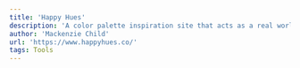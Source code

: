 ```yaml
---
title: 'Happy Hues'
description: 'A color palette inspiration site that acts as a real world example as to how the colors could be used in your design projects.'
author: 'Mackenzie Child'
url: 'https://www.happyhues.co/'
tags: Tools
---
```

